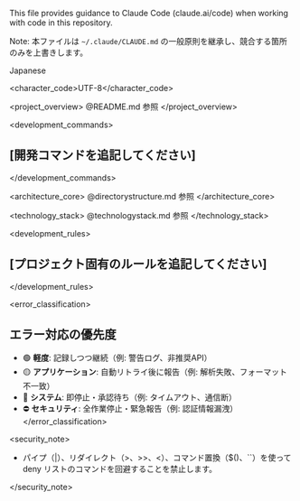 This file provides guidance to Claude Code (claude.ai/code) when working with code in this repository.

Note: 本ファイルは `~/.claude/CLAUDE.md` の一般原則を継承し、競合する箇所のみを上書きします。

<language>Japanese</language>

<character_code>UTF-8</character_code>

<project_overview>
@README.md 参照
</project_overview>

<development_commands>

## [開発コマンドを追記してください]

</development_commands>

<architecture_core>
@directorystructure.md 参照
</architecture_core>

<technology_stack>
@technologystack.md 参照
</technology_stack>

<development_rules>

## [プロジェクト固有のルールを追記してください]

</development_rules>

<error_classification>
## エラー対応の優先度

- 🟢 **軽度**: 記録しつつ継続（例: 警告ログ、非推奨API）
- 🟡 **アプリケーション**: 自動リトライ後に報告（例: 解析失敗、フォーマット不一致）
- 🔴 **システム**: 即停止・承認待ち（例: タイムアウト、通信断）
- ⛔ **セキュリティ**: 全作業停止・緊急報告（例: 認証情報漏洩）
</error_classification>

<security_note>

- パイプ（|）、リダイレクト（>、>>、<）、コマンド置換（$()、``）を使って deny リストのコマンドを回避することを禁止します。

</security_note>
